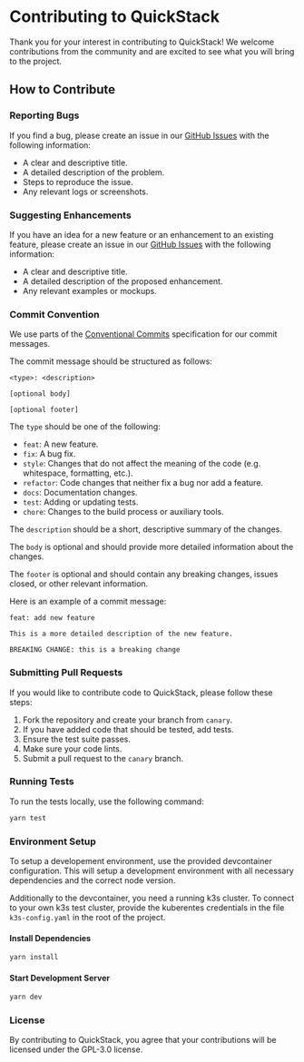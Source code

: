 # Contributing to QuickStack

Thank you for your interest in contributing to QuickStack! We welcome contributions from the community and are excited to see what you will bring to the project.

## How to Contribute

### Reporting Bugs

If you find a bug, please create an issue in our [GitHub Issues](https://github.com/biersoeckli/QuickStack/issues) with the following information:
- A clear and descriptive title.
- A detailed description of the problem.
- Steps to reproduce the issue.
- Any relevant logs or screenshots.

### Suggesting Enhancements

If you have an idea for a new feature or an enhancement to an existing feature, please create an issue in our [GitHub Issues](https://github.com/biersoeckli/QuickStack/issues) with the following information:
- A clear and descriptive title.
- A detailed description of the proposed enhancement.
- Any relevant examples or mockups.

### Commit Convention

We use parts of the [Conventional Commits](https://www.conventionalcommits.org/en/v1.0.0/) specification for our commit messages.

The commit message should be structured as follows:
```
<type>: <description>

[optional body]

[optional footer]
```

The `type` should be one of the following:
- `feat`: A new feature.
- `fix`: A bug fix.
- `style`: Changes that do not affect the meaning of the code (e.g. whitespace, formatting, etc.).
- `refactor`: Code changes that neither fix a bug nor add a feature.
- `docs`: Documentation changes.
- `test`: Adding or updating tests.
- `chore`: Changes to the build process or auxiliary tools.

The `description` should be a short, descriptive summary of the changes.

The `body` is optional and should provide more detailed information about the changes.

The `footer` is optional and should contain any breaking changes, issues closed, or other relevant information.

Here is an example of a commit message:
```
feat: add new feature

This is a more detailed description of the new feature.

BREAKING CHANGE: this is a breaking change
```

### Submitting Pull Requests

If you would like to contribute code to QuickStack, please follow these steps:
1. Fork the repository and create your branch from `canary`.
2. If you have added code that should be tested, add tests.
3. Ensure the test suite passes.
4. Make sure your code lints.
5. Submit a pull request to the `canary` branch.

### Running Tests

To run the tests locally, use the following command:
```sh
yarn test
```

### Environment Setup

To setup a developement environment, use the provided devcontainer configuration. This will setup a development environment with all necessary dependencies and the correct node version.

Additionally to the devcontainer, you need a running k3s cluster.
To connect to your own k3s test cluster, provide the kuberentes credentials in the file `k3s-config.yaml` in the root of the project.

#### Install Dependencies
```sh
yarn install
```

#### Start Development Server
```sh
yarn dev
```

### License
By contributing to QuickStack, you agree that your contributions will be licensed under the GPL-3.0 license.
